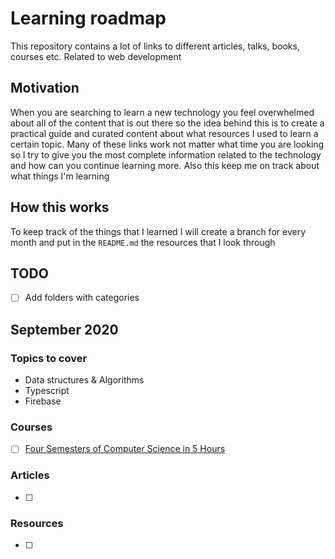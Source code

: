 # Learning roadmap

This repository contains a lot of links to different articles, talks, books, courses etc. Related to web development

## Motivation

When you are searching to learn a new technology you feel overwhelmed about all of the content that is out there so the idea behind this is to create a practical guide and curated content about what resources I used to learn a certain topic. Many of these links work not matter what time you are looking so I try to give you the most complete information related to the technology and how can you continue learning more. Also this keep me on track about what things I'm learning

## How this works

To keep track of the things that I learned I will create a branch for every month and put in the `README.md` the resources that I look through

## TODO

- [ ] Add folders with categories

## September 2020

### Topics to cover

- Data structures & Algorithms
- Typescript
- Firebase

### Courses

- [ ] [Four Semesters of Computer Science in 5 Hours](https://frontendmasters.com/courses/computer-science/)

### Articles

- [ ]

### Resources

- [ ]
